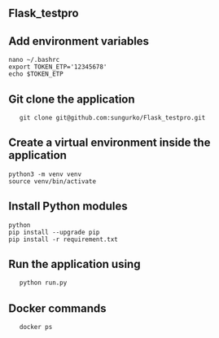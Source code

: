 ## Flask_testpro
## Add environment variables
```
nano ~/.bashrc
export TOKEN_ETP='12345678'
echo $TOKEN_ETP
```
## Git clone the application

```git
   git clone git@github.com:sungurko/Flask_testpro.git
```
## Create a virtual environment inside the application 

```
python3 -m venv venv
source venv/bin/activate
```
## Install Python modules

```
python
pip install --upgrade pip
pip install -r requirement.txt
```
## Run the application using

```python
   python run.py
```
## Docker commands
```docker
   docker ps
```
